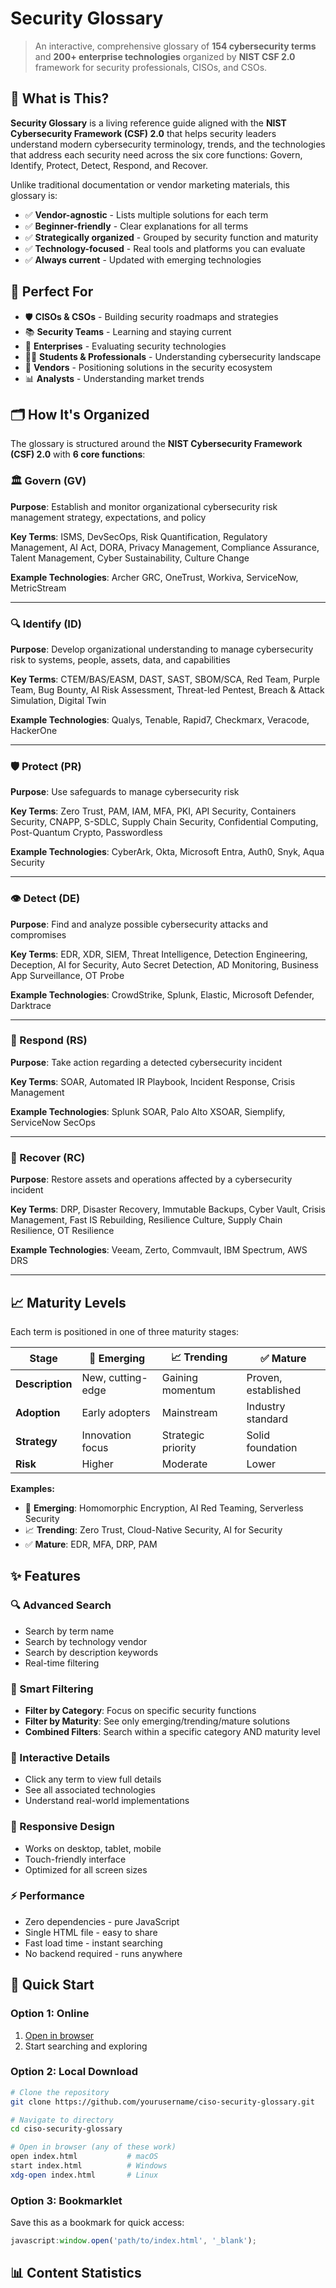 # Security Glossary

> An interactive, comprehensive glossary of **154 cybersecurity terms**
> and **200+ enterprise technologies** organized by **NIST CSF 2.0** framework
> for security professionals, CISOs, and CSOs.

## 📖 What is This?

**Security Glossary** is a living reference guide aligned with the **NIST Cybersecurity Framework (CSF) 2.0**
that helps security leaders understand modern cybersecurity terminology, trends, and the technologies
that address each security need across the six core functions: Govern, Identify, Protect, Detect, Respond, and Recover.

Unlike traditional documentation or vendor marketing materials, this glossary is:

- ✅ **Vendor-agnostic** - Lists multiple solutions for each term
- ✅ **Beginner-friendly** - Clear explanations for all terms
- ✅ **Strategically organized** - Grouped by security function and maturity
- ✅ **Technology-focused** - Real tools and platforms you can evaluate
- ✅ **Always current** - Updated with emerging technologies

## 🎯 Perfect For

- 🛡️ **CISOs & CSOs** - Building security roadmaps and strategies
- 📚 **Security Teams** - Learning and staying current
- 🏢 **Enterprises** - Evaluating security technologies
- 👨‍🎓 **Students & Professionals** - Understanding cybersecurity landscape
- 🤝 **Vendors** - Positioning solutions in the security ecosystem
- 📊 **Analysts** - Understanding market trends

## 🗂️ How It's Organized

The glossary is structured around the **NIST Cybersecurity Framework (CSF) 2.0** with **6 core functions**:

### 🏛️ Govern (GV)
**Purpose**: Establish and monitor organizational cybersecurity risk management strategy, expectations, and policy

**Key Terms**: ISMS, DevSecOps, Risk Quantification, Regulatory Management, AI Act, DORA,
Privacy Management, Compliance Assurance, Talent Management, Cyber Sustainability, Culture Change

**Example Technologies**: Archer GRC, OneTrust, Workiva, ServiceNow, MetricStream

---

### 🔍 Identify (ID)
**Purpose**: Develop organizational understanding to manage cybersecurity risk to systems, people, assets, data, and capabilities

**Key Terms**: CTEM/BAS/EASM, DAST, SAST, SBOM/SCA, Red Team, Purple Team, Bug Bounty,
AI Risk Assessment, Threat-led Pentest, Breach & Attack Simulation, Digital Twin

**Example Technologies**: Qualys, Tenable, Rapid7, Checkmarx, Veracode, HackerOne

---

### 🛡️ Protect (PR)
**Purpose**: Use safeguards to manage cybersecurity risk

**Key Terms**: Zero Trust, PAM, IAM, MFA, PKI, API Security, Containers Security, CNAPP,
S-SDLC, Supply Chain Security, Confidential Computing, Post-Quantum Crypto, Passwordless

**Example Technologies**: CyberArk, Okta, Microsoft Entra, Auth0, Snyk, Aqua Security

---

### 👁️ Detect (DE)
**Purpose**: Find and analyze possible cybersecurity attacks and compromises

**Key Terms**: EDR, XDR, SIEM, Threat Intelligence, Detection Engineering, Deception,
AI for Security, Auto Secret Detection, AD Monitoring, Business App Surveillance, OT Probe

**Example Technologies**: CrowdStrike, Splunk, Elastic, Microsoft Defender, Darktrace

---

### 🚨 Respond (RS)
**Purpose**: Take action regarding a detected cybersecurity incident

**Key Terms**: SOAR, Automated IR Playbook, Incident Response, Crisis Management

**Example Technologies**: Splunk SOAR, Palo Alto XSOAR, Siemplify, ServiceNow SecOps

---

### 🔄 Recover (RC)
**Purpose**: Restore assets and operations affected by a cybersecurity incident

**Key Terms**: DRP, Disaster Recovery, Immutable Backups, Cyber Vault, Crisis Management,
Fast IS Rebuilding, Resilience Culture, Supply Chain Resilience, OT Resilience

**Example Technologies**: Veeam, Zerto, Commvault, IBM Spectrum, AWS DRS

---

## 📈 Maturity Levels

Each term is positioned in one of three maturity stages:

| Stage | 🚀 Emerging | 📈 Trending | ✅ Mature |
|-------|-----------|-----------|----------|
| **Description** | New, cutting-edge | Gaining momentum | Proven, established |
| **Adoption** | Early adopters | Mainstream | Industry standard |
| **Strategy** | Innovation focus | Strategic priority | Solid foundation |
| **Risk** | Higher | Moderate | Lower |

**Examples:**
- 🚀 **Emerging**: Homomorphic Encryption, AI Red Teaming, Serverless Security
- 📈 **Trending**: Zero Trust, Cloud-Native Security, AI for Security
- ✅ **Mature**: EDR, MFA, DRP, PAM

## ✨ Features

### 🔍 Advanced Search
- Search by term name
- Search by technology vendor
- Search by description keywords
- Real-time filtering

### 🎯 Smart Filtering
- **Filter by Category**: Focus on specific security functions
- **Filter by Maturity**: See only emerging/trending/mature solutions
- **Combined Filters**: Search within a specific category AND maturity level

### 💾 Interactive Details
- Click any term to view full details
- See all associated technologies
- Understand real-world implementations

### 📱 Responsive Design
- Works on desktop, tablet, mobile
- Touch-friendly interface
- Optimized for all screen sizes

### ⚡ Performance
- Zero dependencies - pure JavaScript
- Single HTML file - easy to share
- Fast load time - instant searching
- No backend required - runs anywhere

## 🚀 Quick Start

### Option 1: Online
1. [Open in browser](./index.html)
2. Start searching and exploring

### Option 2: Local Download
```bash
# Clone the repository
git clone https://github.com/yourusername/ciso-security-glossary.git

# Navigate to directory
cd ciso-security-glossary

# Open in browser (any of these work)
open index.html           # macOS
start index.html          # Windows
xdg-open index.html       # Linux
```

### Option 3: Bookmarklet
Save this as a bookmark for quick access:
```javascript
javascript:window.open('path/to/index.html', '_blank');
```

## 📊 Content Statistics
